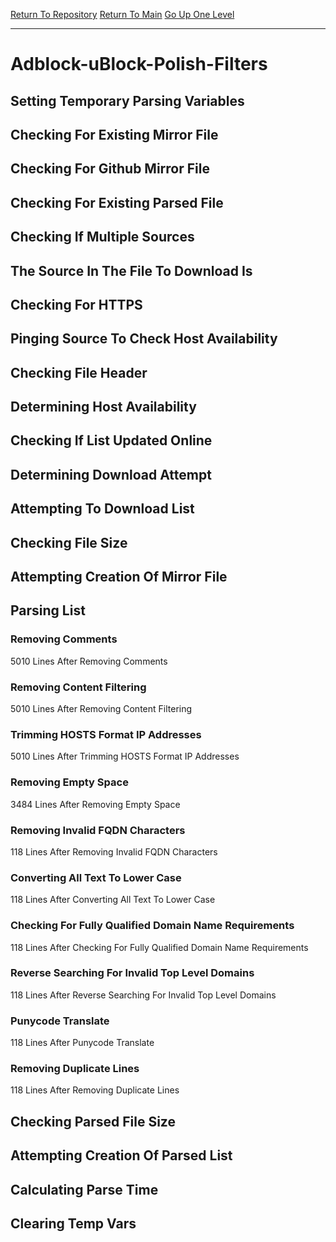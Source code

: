 [Return To Repository](https://github.com/bast69/piholeparser/)
[Return To Main](https://github.com/bast69/piholeparser/blob/master/RecentRunLogs/Mainlog.md)
[Go Up One Level](https://github.com/bast69/piholeparser/blob/master/RecentRunLogs/TopLevelScripts/30-Processing-External-Blacklists.md)
____________________________________
# Adblock-uBlock-Polish-Filters
## Setting Temporary Parsing Variables
## Checking For Existing Mirror File
## Checking For Github Mirror File
## Checking For Existing Parsed File
## Checking If Multiple Sources
## The Source In The File To Download Is
## Checking For HTTPS
## Pinging Source To Check Host Availability
## Checking File Header
## Determining Host Availability
## Checking If List Updated Online
## Determining Download Attempt
## Attempting To Download List
## Checking File Size
## Attempting Creation Of Mirror File
## Parsing List
### Removing Comments
5010 Lines After Removing Comments
### Removing Content Filtering
5010 Lines After Removing Content Filtering
### Trimming HOSTS Format IP Addresses
5010 Lines After Trimming HOSTS Format IP Addresses
### Removing Empty Space
3484 Lines After Removing Empty Space
### Removing Invalid FQDN Characters
118 Lines After Removing Invalid FQDN Characters
### Converting All Text To Lower Case
118 Lines After Converting All Text To Lower Case
### Checking For Fully Qualified Domain Name Requirements
118 Lines After Checking For Fully Qualified Domain Name Requirements
### Reverse Searching For Invalid Top Level Domains
118 Lines After Reverse Searching For Invalid Top Level Domains
### Punycode Translate
118 Lines After Punycode Translate
### Removing Duplicate Lines
118 Lines After Removing Duplicate Lines
## Checking Parsed File Size
## Attempting Creation Of Parsed List
## Calculating Parse Time
## Clearing Temp Vars
